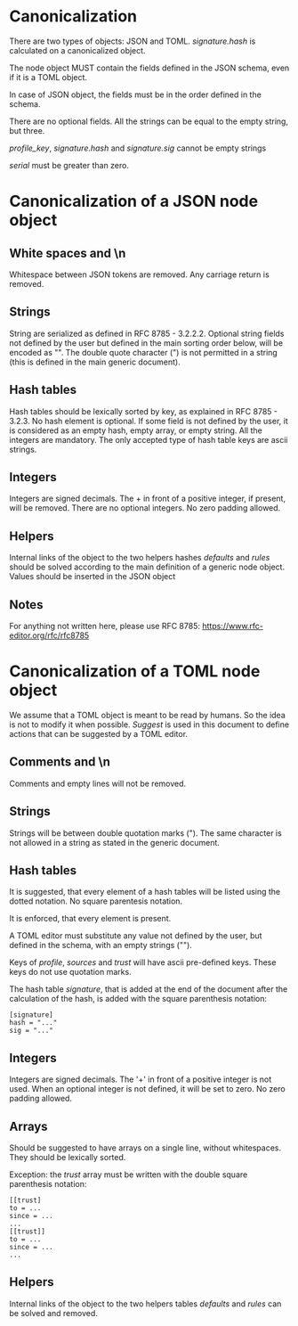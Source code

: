 # Canonicalization

There are two types of objects: JSON and TOML. _signature.hash_ is calculated on a canonicalized object.

The node object MUST contain the fields defined in the JSON schema, even if it is a TOML object.

In case of JSON object, the fields must be in the order defined in the schema.

There are no optional fields. All the strings can be equal to the empty string, but three.

_profile_key_, _signature.hash_ and _signature.sig_ cannot be empty strings

_serial_ must be greater than zero.

# Canonicalization of a JSON node object

## White spaces and \n
Whitespace between JSON tokens are removed. Any carriage return is removed.

## Strings
String are serialized as defined in RFC 8785 - 3.2.2.2. Optional string fields not defined by the user but defined in the main sorting order below, will be encoded as "". The double quote character (") is not permitted in a string (this is defined in the main generic document).

## Hash tables
Hash tables should be lexically sorted by key, as explained in RFC 8785 - 3.2.3. No hash element is optional. If some field is not defined by the user, it is considered as an empty hash, empty array, or empty string. All the integers are mandatory. The only accepted type of hash table keys are ascii strings.

## Integers
Integers are signed decimals. The + in front of a positive integer, if present, will be removed. There are no optional integers. No zero padding allowed.

## Helpers
Internal links of the object to the two helpers hashes _defaults_ and _rules_ should be solved according to the main definition of a generic node object. Values should be inserted in the JSON object

## Notes
For anything not written here, please use RFC 8785: <https://www.rfc-editor.org/rfc/rfc8785>

# Canonicalization of a TOML node object

We assume that a TOML object is meant to be read by humans. So the idea is not to modify it when possible. _Suggest_ is used in this document to define actions that can be suggested by a TOML editor.

## Comments and \n
Comments and empty lines will not be removed.

## Strings
Strings will be between double quotation marks ("). The same character is not allowed in a string as stated in the generic document.

## Hash tables
It is suggested, that every element of a hash tables will be listed using the dotted notation. No square parentesis notation.

It is enforced, that every element is present.

A TOML editor must substitute any value not defined by the user, but defined in the schema, with an empty strings ("").

Keys of _profile_, _sources_ and _trust_ will have ascii pre-defined keys. These keys do not use quotation marks.

The hash table _signature_, that is added at the end of the document after the calculation of the hash, is added with the square parenthesis notation:

```
[signature]
hash = "..."
sig = "..."
```

## Integers
Integers are signed decimals. The '+' in front of a positive integer is not used. When an optional integer is not defined, it will be set to zero. No zero padding allowed.

## Arrays
Should be suggested to have arrays on a single line, without whitespaces. They should be lexically sorted.

Exception: the _trust_ array must be written with the double square parenthesis notation:

```
[[trust]
to = ...
since = ...
...
[[trust]]
to = ...
since = ...
...
```

## Helpers
Internal links of the object to the two helpers tables _defaults_ and _rules_ can be solved and removed.
